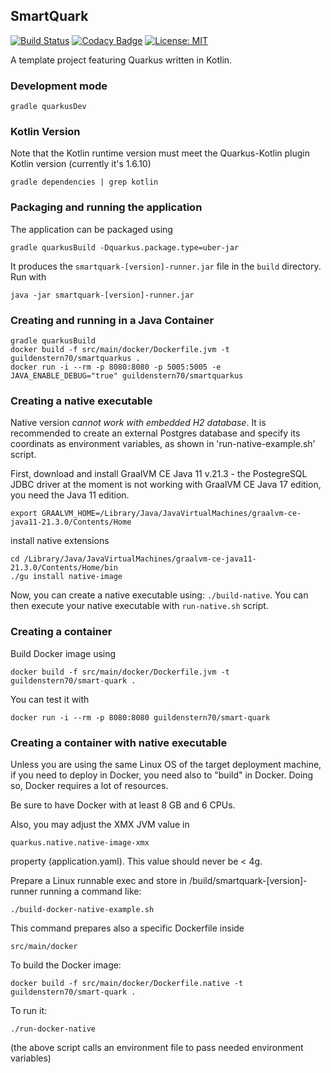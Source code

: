 ## SmartQuark

[![Build Status](https://travis-ci.com/guildenstern70/SmartQuark.svg?branch=master)](https://travis-ci.com/guildenstern70/SmartQuark)
[![Codacy Badge](https://app.codacy.com/project/badge/Grade/8b6c1766de094783827f508e9aedf355)](https://www.codacy.com/gh/guildenstern70/SmartQuark/dashboard?utm_source=github.com&amp;utm_medium=referral&amp;utm_content=guildenstern70/SmartQuark&amp;utm_campaign=Badge_Grade)
[![License: MIT](https://img.shields.io/badge/License-MIT-yellow.svg)](https://opensource.org/licenses/MIT)

A template project featuring Quarkus written in Kotlin.

### Development mode

    gradle quarkusDev

### Kotlin Version

Note that the Kotlin runtime version must meet the Quarkus-Kotlin plugin Kotlin version (currently it's 1.6.10)

    gradle dependencies | grep kotlin

### Packaging and running the application

The application can be packaged using 

    gradle quarkusBuild -Dquarkus.package.type=uber-jar

It produces the `smartquark-[version]-runner.jar` file in the `build` directory. Run with

    java -jar smartquark-[version]-runner.jar

### Creating and running in a Java Container

    gradle quarkusBuild
    docker build -f src/main/docker/Dockerfile.jvm -t guildenstern70/smartquarkus .
    docker run -i --rm -p 8080:8080 -p 5005:5005 -e JAVA_ENABLE_DEBUG="true" guildenstern70/smartquarkus

### Creating a native executable

Native version *cannot work with embedded H2 database*. It is recommended to create an 
external Postgres database and specify its coordinats as environment variables, as shown
in 'run-native-example.sh' script. 

First, download and install GraalVM CE Java 11 v.21.3 - the PostegreSQL JDBC driver at the moment
is not working with GraalVM CE Java 17 edition, you need the Java 11 edition.

    export GRAALVM_HOME=/Library/Java/JavaVirtualMachines/graalvm-ce-java11-21.3.0/Contents/Home

install native extensions

    cd /Library/Java/JavaVirtualMachines/graalvm-ce-java11-21.3.0/Contents/Home/bin
    ./gu install native-image

Now, you can create a native executable using: `./build-native`.
You can then execute your native executable with `run-native.sh` script.

### Creating a container 

Build Docker image using

    docker build -f src/main/docker/Dockerfile.jvm -t guildenstern70/smart-quark .

You can test it with

    docker run -i --rm -p 8080:8080 guildenstern70/smart-quark

### Creating a container with native executable

Unless you are using the same Linux OS of the target deployment machine, if you need to
deploy in Docker, you need also to "build" in Docker. Doing so, Docker requires a lot of resources.

Be sure to have Docker with at least 8 GB and 6 CPUs.

Also, you may adjust the XMX JVM value in 

    quarkus.native.native-image-xmx

property (application.yaml). This value should never be < 4g.

Prepare a Linux runnable exec and store in /build/smartquark-[version]-runner running a command
like:

    ./build-docker-native-example.sh

This command prepares also a specific Dockerfile inside 

    src/main/docker

To build the Docker image:
 
    docker build -f src/main/docker/Dockerfile.native -t guildenstern70/smart-quark .

To run it:

    ./run-docker-native

(the above script calls an environment file to pass needed environment variables)
